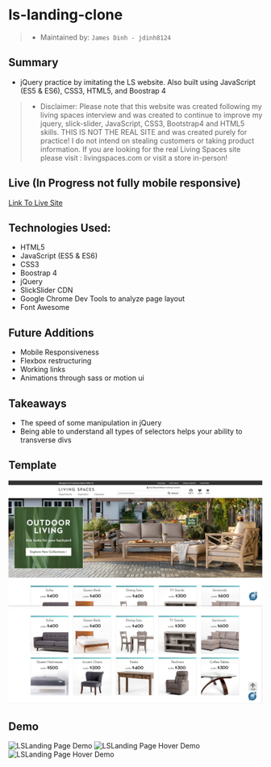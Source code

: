 # ls-landing-clone

> - Maintained by: `James Dinh - jdinh8124`

## Summary
- jQuery practice by imitating the LS website. Also built using JavaScript (ES5 & ES6), CSS3, HTML5, and Boostrap 4
> - Disclaimer: Please note that this website was created following my living spaces interview and was created to continue to improve my jquery, slick-slider, JavaScript, CSS3, Bootstrap4 and HTML5 skills. THIS IS NOT THE REAL SITE and was created purely for practice! I do not intend on stealing customers or taking product information. If you are looking for the real Living Spaces site please visit : livingspaces.com or visit a store in-person!

## Live (In Progress not fully mobile responsive)
[Link To Live Site ](https://ls-landing-clone.jamestdinh.com/)

## Technologies Used:
- HTML5
- JavaScript (ES5 & ES6)
- CSS3
- Boostrap 4
- jQuery
- SlickSlider CDN
- Google Chrome Dev Tools to analyze page layout
- Font Awesome

## Future Additions
- Mobile Responsiveness
- Flexbox restructuring 
- Working links
- Animations through sass or motion ui

## Takeaways
- The speed of some manipulation in jQuery
- Being able to understand all types of selectors helps your ability to transverse divs


## Template
![LSLanding Page](template1.PNG)
![LsLanding Hover Elements ](template2.PNG)


## Demo
![LSLanding Page Demo](demo.gif)
![LSLanding Page Hover Demo](demo2.gif)
![LSLanding Page Hover Demo](demo3.gif)
